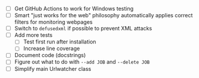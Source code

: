 - [ ] Get GitHub Actions to work for Windows testing
- [ ] Smart "just works for the web" philosophy automatically applies correct filters for monitoring webpages
- [ ] Switch to `defusedxml` if possible to prevent XML attacks 
- [ ] Add more tests
  - [ ] Test first run after installation
  - [ ] Increase line coverage
- [ ] Document code (docstrings)
- [ ] Figure out what to do with `--add JOB` and `--delete JOB`
- [ ] Simplify main Urlwatcher class
